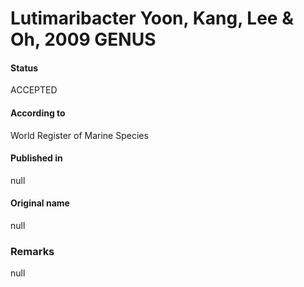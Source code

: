 Lutimaribacter Yoon, Kang, Lee & Oh, 2009 GENUS
=======

#### Status
ACCEPTED

#### According to
World Register of Marine Species

#### Published in
null

#### Original name
null

### Remarks
null